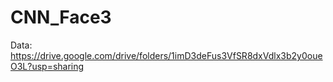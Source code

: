 # CNN_Face3

Data: https://drive.google.com/drive/folders/1imD3deFus3VfSR8dxVdlx3b2y0oueO3L?usp=sharing 
